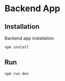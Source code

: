 # Backend App

## Installation

Backend app installation
```bash
npm install
```

## Run

```bash
npm run dev
```